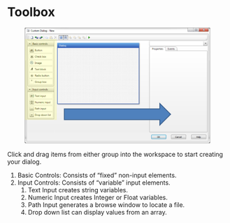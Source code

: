 # Toolbox

<figure><img src="../../../../../.gitbook/assets/image (69).png" alt=""><figcaption></figcaption></figure>

Click and drag items from either group into the workspace to start creating your dialog.

1. Basic Controls: Consists of “fixed” non-input elements.
2. Input Controls: Consists of “variable” input elements.
   1. Text Input creates string variables.
   2. Numeric Input creates Integer or Float variables.
   3. Path Input generates a browse window to locate a file.
   4. Drop down list can display values from an array.

